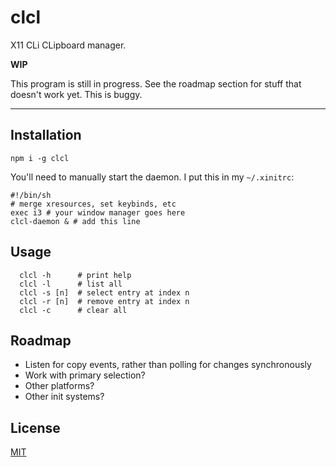 # clcl

X11 CLi CLipboard manager.

**WIP**

This program is still in progress. See the roadmap section for stuff that
doesn't work yet. This is buggy.

--------

## Installation

`npm i -g clcl`

You'll need to manually start the daemon. I put this in my `~/.xinitrc`:

```shell
#!/bin/sh
# merge xresources, set keybinds, etc
exec i3 # your window manager goes here
clcl-daemon & # add this line
```

## Usage

```
  clcl -h      # print help
  clcl -l      # list all
  clcl -s [n]  # select entry at index n
  clcl -r [n]  # remove entry at index n
  clcl -c      # clear all
```

## Roadmap

* Listen for copy events, rather than polling for changes synchronously
* Work with primary selection?
* Other platforms?
* Other init systems?

## License

[MIT](./LICENSE.md)
